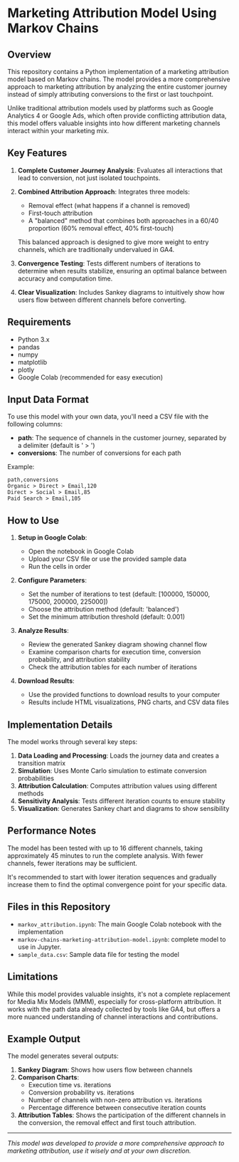 # Marketing Attribution Model Using Markov Chains

## Overview

This repository contains a Python implementation of a marketing attribution model based on Markov chains. The model provides a more comprehensive approach to marketing attribution by analyzing the entire customer journey instead of simply attributing conversions to the first or last touchpoint.

Unlike traditional attribution models used by platforms such as Google Analytics 4 or Google Ads, which often provide conflicting attribution data, this model offers valuable insights into how different marketing channels interact within your marketing mix.

## Key Features

1. **Complete Customer Journey Analysis**: Evaluates all interactions that lead to conversion, not just isolated touchpoints.

2. **Combined Attribution Approach**: Integrates three models:
   - Removal effect (what happens if a channel is removed)
   - First-touch attribution
   - A "balanced" method that combines both approaches in a 60/40 proportion (60% removal effect, 40% first-touch)
   
   This balanced approach is designed to give more weight to entry channels, which are traditionally undervalued in GA4.

3. **Convergence Testing**: Tests different numbers of iterations to determine when results stabilize, ensuring an optimal balance between accuracy and computation time.

4. **Clear Visualization**: Includes Sankey diagrams to intuitively show how users flow between different channels before converting.

## Requirements

- Python 3.x
- pandas
- numpy
- matplotlib
- plotly
- Google Colab (recommended for easy execution)

## Input Data Format

To use this model with your own data, you'll need a CSV file with the following columns:
- **path**: The sequence of channels in the customer journey, separated by a delimiter (default is ' > ')
- **conversions**: The number of conversions for each path

Example:
```
path,conversions
Organic > Direct > Email,120
Direct > Social > Email,85
Paid Search > Email,105
```

## How to Use

1. **Setup in Google Colab**:
   - Open the notebook in Google Colab
   - Upload your CSV file or use the provided sample data
   - Run the cells in order

2. **Configure Parameters**:
   - Set the number of iterations to test (default: [100000, 150000, 175000, 200000, 225000])
   - Choose the attribution method (default: 'balanced')
   - Set the minimum attribution threshold (default: 0.001)

3. **Analyze Results**:
   - Review the generated Sankey diagram showing channel flow
   - Examine comparison charts for execution time, conversion probability, and attribution stability
   - Check the attribution tables for each number of iterations

4. **Download Results**:
   - Use the provided functions to download results to your computer
   - Results include HTML visualizations, PNG charts, and CSV data files

## Implementation Details

The model works through several key steps:

1. **Data Loading and Processing**: Loads the journey data and creates a transition matrix
2. **Simulation**: Uses Monte Carlo simulation to estimate conversion probabilities
3. **Attribution Calculation**: Computes attribution values using different methods
4. **Sensitivity Analysis**: Tests different iteration counts to ensure stability
5. **Visualization**: Generates Sankey chart and diagrams to show sensibility

## Performance Notes

The model has been tested with up to 16 different channels, taking approximately 45 minutes to run the complete analysis. With fewer channels, fewer iterations may be sufficient.

It's recommended to start with lower iteration sequences and gradually increase them to find the optimal convergence point for your specific data.

## Files in this Repository

- `markov_attribution.ipynb`: The main Google Colab notebook with the implementation
- `markov-chains-marketing-attribution-model.ipynb`: complete model to use in Jupyter.
- `sample_data.csv`: Sample data file for testing the model

## Limitations

While this model provides valuable insights, it's not a complete replacement for Media Mix Models (MMM), especially for cross-platform attribution. It works with the path data already collected by tools like GA4, but offers a more nuanced understanding of channel interactions and contributions.

## Example Output

The model generates several outputs:

1. **Sankey Diagram**: Shows how users flow between channels
2. **Comparison Charts**: 
   - Execution time vs. iterations
   - Conversion probability vs. iterations
   - Number of channels with non-zero attribution vs. iterations
   - Percentage difference between consecutive iteration counts
3. **Attribution Tables**: Shows the participation of the different channels in the conversion, the removal effect and first touch attribution.


---

*This model was developed to provide a more comprehensive approach to marketing attribution, use it wisely and at your own discretion.*
